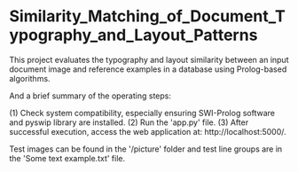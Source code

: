 # Similarity_Matching_of_Document_Typography_and_Layout_Patterns
This project evaluates the typography and layout similarity between an input document image and reference examples in a database using Prolog-based algorithms. 

And a brief summary of the operating steps:

(1) Check system compatibility, especially ensuring SWI-Prolog software and pyswip library are installed.
(2) Run the 'app.py' file.
(3) After successful execution, access the web application at: http://localhost:5000/.

Test images can be found in the '/picture' folder and test line groups are in the 'Some text example.txt' file.

